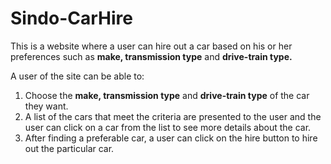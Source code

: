 # Sindo-CarHire
This is a website where a user can hire out a car based on his or her preferences such as **make, transmission type** and **drive-train type.**

A user of the site can be able to:
1. Choose the **make, transmission type** and **drive-train type** of the car they want.
2. A list of the cars that meet the criteria are presented to the user and the user can click on a car from the list to see more details about the car.
3. After finding a preferable car, a user can click on the hire button to hire out the particular car.
